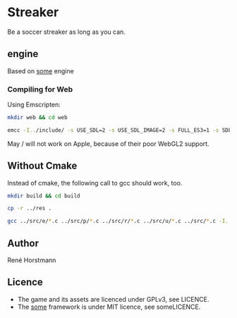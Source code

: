# Streaker

Be a soccer streaker as long as you can.

## engine

Based on [some](https://github.com/renehorstmann/some) engine

### Compiling for Web

Using Emscripten:

```sh
mkdir web && cd web

emcc -I../include/ -s USE_SDL=2 -s USE_SDL_IMAGE=2 -s FULL_ES3=1 -s SDL2_IMAGE_FORMATS='["png"]' --preload-file ../res -s ALLOW_MEMORY_GROWTH=1 -DOPTION_GLES -DOPTION_SDL ../src/e/*.c ../src/p/*.c ../src/r/*.c ../src/u/*.c ../src/*.c -o index.html
```

May / will not work on Apple, because of their poor WebGL2 support.

## Without Cmake

Instead of cmake, the following call to gcc should work, too.

```sh
mkdir build && cd build

cp -r ../res .

gcc ../src/e/*.c ../src/p/*.c ../src/r/*.c ../src/u/*.c ../src/*.c -I../include/ $(sdl2-config --cflags --libs) -lSDL2_image -lSDL2_ttf -lglew32 -lopengl32 -lglu32 -DOPTION_GLEW -DOPTION_SDL -o streaker
```


## Author
René Horstmann

## Licence
- The game and its assets are licenced under GPLv3, see LICENCE.
- The [some](https://github.com/renehorstmann/some) framework is under MIT licence, see someLICENCE.
